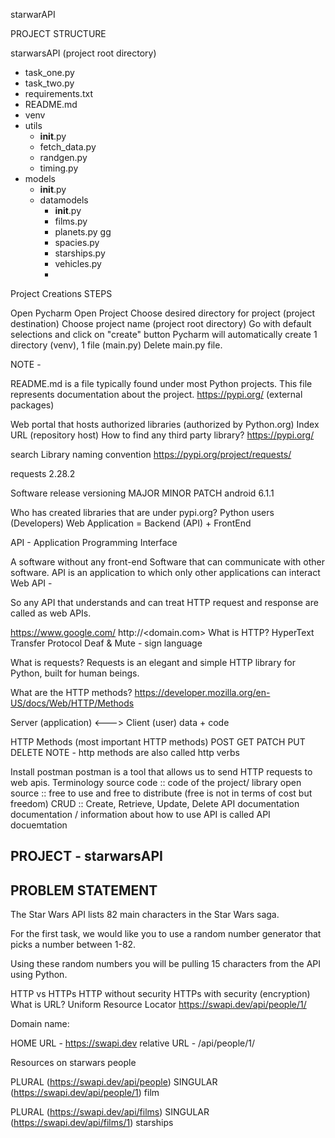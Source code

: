 starwarAPI

PROJECT STRUCTURE

starwarsAPI (project root directory)

  - task_one.py 
  - task_two.py
  - requirements.txt
  - README.md 
  - venv  
  - utils
      - __init__.py
      - fetch_data.py
      - randgen.py
      - timing.py
  - models
      - __init__.py
      - datamodels
          - __init__.py
          - films.py
          - planets.py gg
          - spacies.py
          - starships.py
          - vehicles.py
          - 
Project Creations STEPS

Open Pycharm
Open Project
Choose desired directory for project (project destination)
Choose project name (project root directory)
Go with default selections and click on "create" button
Pycharm will automatically create 1 directory (venv), 1 file (main.py)
Delete main.py file.

NOTE -

README.md is a file typically found under most Python projects.
This file represents documentation about the project.
https://pypi.org/ (external packages)

Web portal that hosts authorized libraries (authorized by Python.org)
Index URL (repository host)
How to find any third party library?
https://pypi.org/

search
Library naming convention
https://pypi.org/project/requests/

requests 2.28.2

Software release versioning
MAJOR
MINOR
PATCH
android 6.1.1

Who has created libraries that are under pypi.org?
Python users (Developers)
Web Application = Backend (API) + FrontEnd

API - Application Programming Interface

A software without any front-end
Software that can communicate with other software.
API is an application to which only other applications can interact
Web API -

So any API that understands and can treat HTTP request and response are called as web APIs.

https://www.google.com/
http://<domain.com>
What is HTTP?
HyperText Transfer Protocol
Deaf & Mute - sign language

What is requests?
Requests is an elegant and simple HTTP library for Python, built for human beings.

What are the HTTP methods?
https://developer.mozilla.org/en-US/docs/Web/HTTP/Methods

Server (application) <---> Client (user) data + code

HTTP Methods (most important HTTP methods)
POST
GET
PATCH
PUT
DELETE
NOTE - http methods are also called http verbs

Install postman
postman is a tool that allows us to send HTTP requests to web apis.[]()
Terminology
source code :: code of the project/ library
open source :: free to use and free to distribute (free is not in terms of cost but freedom)
CRUD :: Create, Retrieve, Update, Delete
API documentation
documentation / information about how to use API is called API docuemtation

PROJECT - starwarsAPI
----------------------
PROBLEM STATEMENT
----------------------


The Star Wars API lists 82 main characters in the Star Wars saga.

For the first task, we would like you to use a random number generator
that picks a number between 1-82.

Using these random numbers you will be pulling 15 characters
from the API using Python.

HTTP vs HTTPs
HTTP without security
HTTPs with security (encryption)
What is URL?
Uniform Resource Locator
https://swapi.dev/api/people/1/

Domain name:

HOME URL - https://swapi.dev relative URL - /api/people/1/

Resources on starwars
people

PLURAL (https://swapi.dev/api/people)
SINGULAR (https://swapi.dev/api/people/1)
film

PLURAL (https://swapi.dev/api/films)
SINGULAR (https://swapi.dev/api/films/1)
starships




